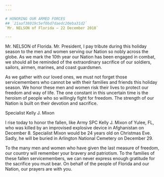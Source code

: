 ```yaml
---
---

# HONORING OUR ARMED FORCES
## `21aaf38019c5ef0bd7daedc20eba31d2`
`Mr. NELSON of Florida — 22 December 2010`

---
```



Mr. NELSON of Florida. Mr. President, I pay tribute during this 
holiday season to the men and women serving our Nation so nobly across 
the globe. As we mark the 10th year our Nation has been engaged in 
combat, we should all be reminded of the extraordinary sacrifice of our 
soldiers, sailors, airmen, marines, and coast guardsmen.

As we gather with our loved ones, we must not forget those 
servicemembers who cannot be with their families and friends this 
holiday season. We honor these men and women risk their lives to 
protect our freedom and way of life. The one constant in this uncertain 
time is the heroism of people who so willingly fight for freedom. The 
strength of our Nation is built on their devotion and sacrifice.













 Specialist Kelly J. Mixon


I rise today to honor the fallen, like Army SPC Kelly J. Mixon of 
Yulee, FL, who was killed by an improvised explosive device in 
Afghanistan on December 8. Specialist Mixon would be 24 years old on 
Christmas Eve. Sadly, he will be buried in Arlington National Cemetery 
on December 29.

To the many men and women who have given the last measure of freedom, 
our country will remember your bravery and patriotism. To the families 
of these fallen servicemembers, we can never express enough gratitude 
for the sacrifice you must bear. On behalf of the people of Florida and 
our Nation, our prayers are with you.
